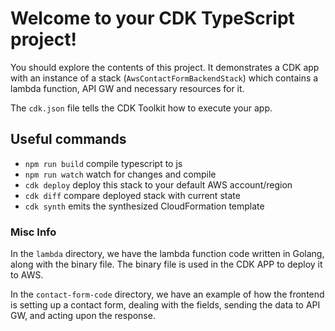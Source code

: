 # Welcome to your CDK TypeScript project!

You should explore the contents of this project. It demonstrates a CDK app with an instance of a stack (`AwsContactFormBackendStack`)
which contains a lambda function, API GW and necessary resources for it.

The `cdk.json` file tells the CDK Toolkit how to execute your app.

## Useful commands

 * `npm run build`   compile typescript to js
 * `npm run watch`   watch for changes and compile
 * `cdk deploy`      deploy this stack to your default AWS account/region
 * `cdk diff`        compare deployed stack with current state
 * `cdk synth`       emits the synthesized CloudFormation template

### Misc Info

In the `lambda` directory, we have the lambda function code written in Golang, along with the binary file.
The binary file is used in the CDK APP to deploy it to AWS.

In the `contact-form-code` directory, we have an example of how the frontend is setting up a contact form, dealing with the fields, sending the data to API GW, and acting upon the response.